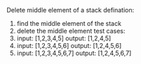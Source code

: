 Delete middle element of a stack
defination:
1. find the middle element of the stack
2. delete the middle element
test cases:
1. input: [1,2,3,4,5]
   output: [1,2,4,5]
2. input: [1,2,3,4,5,6]
    output: [1,2,4,5,6]
3. input: [1,2,3,4,5,6,7]
    output: [1,2,4,5,6,7]
    